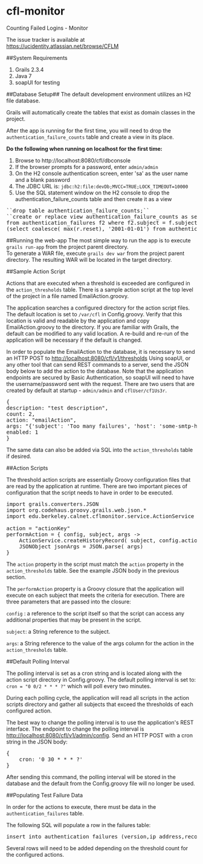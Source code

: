 cfl-monitor
========
Counting Failed Logins - Monitor

The issue tracker is available at https://ucidentity.atlassian.net/browse/CFLM

##System Requirements
1. Grails 2.3.4
2. Java 7
3. soapUI for testing


##Database Setup##
The default development environment utilizes an H2 file database.

Grails will automatically create the tables that exist as domain classes in the project.

After the app is running for the first time, you will need to drop the ``authentication_failure_counts`` table and create a view in its place.

**Do the following when running on localhost for the first time:**

1. Browse to http://localhost:8080/cfl/dbconsole
2. If the browser prompts for a password, enter `admin/admin`
3. On the H2 console authentication screen, enter 'sa' as the user name and a blank password
4. The JDBC URL is: ``jdbc:h2:file:devDb;MVCC=TRUE;LOCK_TIMEOUT=10000`` 
5. Use the SQL statement window on the H2 console to drop the authentication_failure_counts table and then create it as a view
<pre>
``drop table authentication_failure_counts;``
``create or replace view authentication_failure_counts as select distinct f.subject, (select count(*) as current_count 
from authentication_failures f2 where f2.subject = f.subject and f2.recorded  > 
(select coalesce( max(r.reset), '2001-01-01') from authentication_resets r where r.subject = f.subject)) as current_count from authentication_failures f;``
</pre>

##Running the web-app
The most simple way to run the app is to execute ``grails run-app`` from the project parent directory.  
To generate a WAR file, execute ``grails dev war`` from the project parent directory.  The resulting WAR will be located in the target directory.

##Sample Action Script

Actions that are executed when a threshold is exceeded are configured in the ``action_thresholds`` table.  There is a sample action script at the top level of the project in a file named EmailAction.groovy.

The application searches a configured directory for the action script files.  The default location is set to ``/var/cfl`` in Config.groovy.  Verify that this location is valid and readable by the application and copy EmailAction.groovy to the directory.  If you are familiar with Grails, the default can be modified to any valid location.  A re-build and re-run of the application will be necessary if the default is changed.

In order to populate the EmailAction to the database, it is necessary to send an HTTP POST to [http://localhost:8080/cfl/v1/thresholds](http://localhost:8080/cfl/v1/thresholds)
Using soapUI, or any other tool that can send REST commands to a server, send the JSON body below to add the action to the database.  Note that the application endpoints are secured by Basic Authentication, so soapUI will need to have the username/password sent with the request.  There are two users that are created by default at startup - `admin/admin` and `cflUser/cf1Us3r`.

<pre>
{
description: "test description",
count: 2,
action: "emailAction",
args: "{'subject': 'Too many failures', 'host': 'some-smtp-host', 'message': 'Too many failures, fix it', 'username': 'your-user-name', 'password': 'your-password', 'recipient': 'some-email-address'}",
enabled: 1
}
</pre>

The same data can also be added via SQL into the `action_thresholds` table if desired.

##Action Scripts

The threshold action scripts are essentially Groovy configuration files that are read by the application at runtime.  There are two important pieces of configuration that the script needs to have in order to be executed.

<pre>
import grails.converters.JSON
import org.codehaus.groovy.grails.web.json.*
import edu.berkeley.calnet.cflmonitor.service.ActionService

action = "actionKey"
performAction = { config, subject, args ->
	ActionService.createHistoryRecord( subject, config.action, "Action executed")
	JSONObject jsonArgs = JSON.parse( args)
}
</pre>

The `action` property in the script must match the `action` property in the `action_thresholds` table.  See the example JSON body in the previous section.

The `performAction` property is a Groovy closure that the application will execute on each subject that meets the criteria for execution.  There are three parameters that are passed into the closure:

`config` : a reference to the script itself so that the script can access any additional properties that may be present in the script.

`subject`: a String reference to the subject.

`args`: a String reference to the value of the args column for the action in the `action_thresholds` table.

##Default Polling Interval

The polling interval is set as a cron string and is located along with the action script directory in Config.groovy.  The default polling interval is set to:
`cron = "0 0/2 * * * ?"` which will poll every two minutes.

During each polling cycle, the application will read all scripts in the action scripts directory and gather all subjects that exceed the thresholds of each configured action.

The best way to change the polling interval is to use the application's REST interface.  The endpoint to change the polling interval is [http://localhost:8080/cfl/v1/admin/config](http://localhost:8080/cfl/v1/admin/config).  Send an HTTP POST with a cron string in the JSON body:
<pre>
{
	cron: '0 30 * * * ?'
}
</pre>

After sending this command, the polling interval will be stored in the database and the default from the Config.groovy file will no longer be used.

##Populating Test Failure Data

In order for the actions to execute, there must be data in the `authentication_failures` table.

The following SQL will populate a row in the failures table:
<pre>
insert into authentication_failures (version,ip_address,recorded,service,subject) values (1,'192.168.0.1',now(),'test service', 'test');
</pre>

Several rows will need to be added depending on the threshold count for the configured actions.
